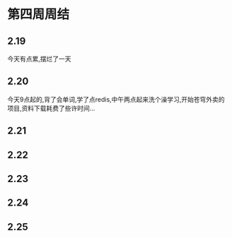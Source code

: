 # 第四周周结

## 2.19
  今天有点累,摆烂了一天
## 2.20
  今天9点起的,背了会单词,学了点redis,中午两点起来洗个澡学习,开始苍穹外卖的项目,资料下载耗费了些许时间...
## 2.21

## 2.22

## 2.23

## 2.24

## 2.25

